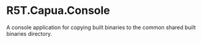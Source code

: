 # R5T.Capua.Console
A console application for copying built binaries to the common shared built binaries directory.
